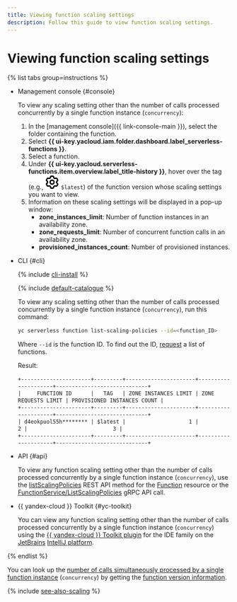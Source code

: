 ```yaml
---
title: Viewing function scaling settings
description: Follow this guide to view function scaling settings.
---
```


# Viewing function scaling settings

{% list tabs group=instructions %}

- Management console {#console}

    To view any scaling setting other than the number of calls processed concurrently by a single function instance (`concurrency`):

    1. In the [management console]({{ link-console-main }}), select the folder containing the function.
    1. Select **{{ ui-key.yacloud.iam.folder.dashboard.label_serverless-functions }}**.
    1. Select a function.
    1. Under **{{ ui-key.yacloud.serverless-functions.item.overview.label_title-history }}**, hover over the tag (e.g., ![image](../../../_assets/console-icons/gear.svg) `$latest`) of the function version whose scaling settings you want to view.
    1. Information on these scaling settings will be displayed in a pop-up window:
        * **zone_instances_limit**: Number of function instances in an availability zone.
        * **zone_requests_limit**: Number of concurrent function calls in an availability zone.
        * **provisioned_instances_count**: Number of provisioned instances.

- CLI {#cli}

    {% include [cli-install](../../../_includes/cli-install.md) %}

    {% include [default-catalogue](../../../_includes/default-catalogue.md) %}

    To view any scaling setting other than the number of calls processed concurrently by a single function instance (`concurrency`), run this command:

    ```bash
    yc serverless function list-scaling-policies --id=<function_ID>
    ```

    Where `--id` is the function ID. To find out the ID, [request](./function-list.md) a list of functions.

    Result:

    ```text
    +----------------------+---------+----------------------+---------------------+-----------------------------+
    |     FUNCTION ID      |   TAG   | ZONE INSTANCES LIMIT | ZONE REQUESTS LIMIT | PROVISIONED INSTANCES COUNT |
    +----------------------+---------+----------------------+---------------------+-----------------------------+
    | d4eokpuol55h******** | $latest |                    1 |                   2 |                           3 |
    +----------------------+---------+----------------------+---------------------+-----------------------------+
    ```

- API {#api}

    To view any function scaling setting other than the number of calls processed concurrently by a single function instance (`concurrency`), use the [listScalingPolicies](../../functions/api-ref/Function/listScalingPolicies.md) REST API method for the [Function](../../functions/api-ref/Function/index.md) resource or the [FunctionService/ListScalingPolicies](../../functions/api-ref/grpc/Function/listScalingPolicies.md) gRPC API call.

- {{ yandex-cloud }} Toolkit {#yc-toolkit}

    You can view any function scaling setting other than the number of calls processed concurrently by a single function instance (`concurrency`) using the [{{ yandex-cloud }} Toolkit plugin](https://github.com/yandex-cloud/ide-plugin-jetbrains/blob/master/README.en.md) for the IDE family on the [JetBrains](https://www.jetbrains.com/) [IntelliJ platform](https://www.jetbrains.com/opensource/idea/).

{% endlist %}

You can look up the [number of calls simultaneously processed by a single function instance](../../concepts/function.md#concurrency) (`concurrency`) by getting the [function version information](../../operations/function/version-info.md).

{% include [see-also-scaling](../../../_includes/functions/see-also-scaling.md) %}